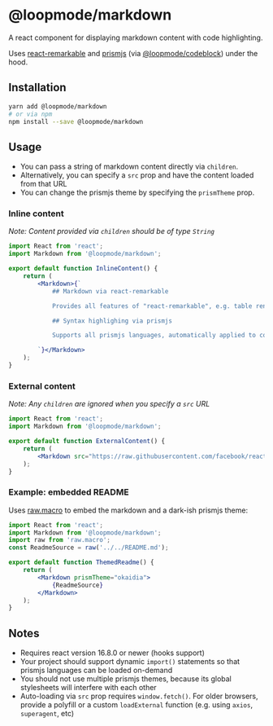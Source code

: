 # @loopmode/markdown

A react component for displaying markdown content with code highlighting.

Uses [react-remarkable](https://www.npmjs.com/package/react-remarkable) and [prismjs](https://npmjs.com/package/prismjs) (via [@loopmode/codeblock](https://npmjs.com/package/@loopmode/codeblock)) under the hood.

## Installation

```bash
yarn add @loopmode/markdown
# or via npm
npm install --save @loopmode/markdown
```

## Usage

- You can pass a string of markdown content directly via `children`.
- Alternatively, you can specify a `src` prop and have the content loaded from that URL
- You can change the prismjs theme by specifying the `prismTheme` prop.

### Inline content

_Note: Content provided via `children` should be of type `String`_

```jsx
import React from 'react';
import Markdown from '@loopmode/markdown';

export default function InlineContent() {
    return (
        <Markdown>{`
            ## Markdown via react-remarkable

            Provides all features of "react-remarkable", e.g. table rendering and git-flavored markdown.

            ## Syntax highlighing via prismjs

            Supports all prismjs languages, automatically applied to code-blocks defined with triple-backticks.

        `}</Markdown>
    );
}
```

### External content

_Note: Any `children` are ignored when you specify a `src` URL_

```jsx
import React from 'react';
import Markdown from '@loopmode/markdown';

export default function ExternalContent() {
    return (
        <Markdown src="https://raw.githubusercontent.com/facebook/react/master/README.md" />
    );
}
```

### Example: embedded README

Uses [raw.macro](https://www.npmjs.com/package/raw.macro) to embed the markdown and a dark-ish prismjs theme:

```jsx
import React from 'react';
import Markdown from '@loopmode/markdown';
import raw from 'raw.macro';
const ReadmeSource = raw('../../README.md');

export default function ThemedReadme() {
    return (
        <Markdown prismTheme="okaidia">
            {ReadmeSource}
        </Markdown>
    );
}

```

## Notes

- Requires react version 16.8.0 or newer (hooks support)
- Your project should support dynamic `import()` statements so that prismjs languages can be loaded on-demand
- You should not use multiple prismjs themes, because its global stylesheets will interfere with each other
- Auto-loading via `src` prop requires `window.fetch()`. For older browsers, provide a polyfill or a custom `loadExternal` function (e.g. using `axios`, `superagent`, etc)
